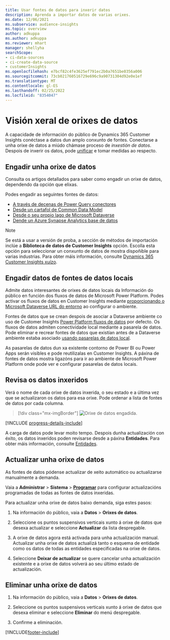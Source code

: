 ```yaml
---
title: Usar fontes de datos para inxerir datos
description: Aprenda a importar datos de varias orixes.
ms.date: 12/06/2021
ms.subservice: audience-insights
ms.topic: overview
author: adkuppa
ms.author: adkuppa
ms.reviewer: mhart
manager: shellyha
searchScope:
- ci-data-sources
- ci-create-data-source
- customerInsights
ms.openlocfilehash: e7bcf82c4fe3625ef791ec2b0a7651be0356a006
ms.sourcegitcommit: 73cb021760516729e696c9a90731304d92e0e1ef
ms.translationtype: MT
ms.contentlocale: gl-ES
ms.lasthandoff: 02/25/2022
ms.locfileid: "8354047"
---
```

# <a name="data-sources-overview"></a>Visión xeral de orixes de datos



A capacidade de información do público de Dynamics 365 Customer Insights conéctase a datos dun amplo conxunto de fontes. Conectarse a unha orixe de datos a miúdo chámase proceso de *inxestión de datos*. Despois de inxerir os datos, pode [unificar](data-unification.md) e tomar medidas ao respecto.

## <a name="add-a-data-source"></a>Engadir unha orixe de datos

Consulta os artigos detallados para saber como engadir un orixe de datos, dependendo da opción que elixas.

Podes engadir as seguintes fontes de datos:

- [A través de decenas de Power Query conectores](connect-power-query.md)
- [Desde un cartafol de Common Data Model](connect-common-data-model.md)
- [Desde o seu propio lago de Microsoft Dataverse](connect-dataverse-managed-lake.md)
- [Dende un Azure Synapse Analytics base de datos](connect-synapse.md)

> [!NOTE]
> Se está a usar a versión de proba, a sección de métodos de importación inclúe a **Biblioteca de datos de Customer Insights** opción. Escolla esta opción para seleccionar un conxunto de datos de mostra dispoñible para varias industrias. Para obter máis información, consulte [Dynamics 365 Customer Insights xuízo](../trial-signup.md).

## <a name="add-data-from-on-premises-data-sources"></a>Engadir datos de fontes de datos locais

Admite datos interesantes de orixes de datos locais da Información do público en función dos fluxos de datos de Microsoft Power Platform. Podes activar os fluxos de datos en Customer Insights mediante [proporcionando o Microsoft Dataverse URL do entorno](create-environment.md) ao configurar o ambiente.

Fontes de datos que se crean despois de asociar a Dataverse ambiente co uso de Customer Insights [Power Platform fluxos de datos](/power-query/dataflows/overview-dataflows-across-power-platform-dynamics-365) por defecto. Os fluxos de datos admiten conectividade local mediante a pasarela de datos. Pode eliminar e recrear fontes de datos que existían antes de a Dataverse ambiente estaba asociado [usando pasarelas de datos local](/data-integration/gateway/service-gateway-app).

As pasarelas de datos dun xa existente contorno de Power BI ou Power Apps serán visibles e pode reutilizalas en Customer Insights. A páxina de fontes de datos mostra ligazóns para ir ao ambiente de Microsoft Power Platform onde pode ver e configurar pasarelas de datos locais.

## <a name="review-ingested-data"></a>Revisa os datos inxeridos

Verá o nome de cada orixe de datos inxerida, o seu estado e a última vez que se actualizaron os datos para esa orixe. Pode ordenar a lista de fontes de datos por cada columna.

> [!div class="mx-imgBorder"]
> ![Orixe de datos engadida.](media/configure-data-datasource-added.png "Orixe de datos engadida")

[!INCLUDE [progress-details-include](../includes/progress-details-pane.md)]

A carga de datos pode levar moito tempo. Despois dunha actualización con éxito, os datos inxeridos poden revisarse desde a páxina **Entidades**. Para obter máis información, consulte [Entidades](entities.md).

## <a name="refresh-a-data-source"></a>Actualizar unha orixe de datos

As fontes de datos pódense actualizar de xeito automático ou actualizarse manualmente a demanda. 

Vaia a **Administrar** > **Sistema** > [**Programar**](system.md#schedule-tab) para configurar actualizacións programadas de todas as fontes de datos inxeridas.

Para actualizar unha orixe de datos baixo demanda, siga estes pasos:

1. Na información do público, vaia a **Datos** > **Orixes de datos**.

2. Seleccione os puntos suspensivos verticais xunto á orixe de datos que desexa actualizar e seleccione **Actualizar** da lista despregable.

3. A orixe de datos agora está activada para unha actualización manual. Actualizar unha orixe de datos actualizá tanto o esquema de entidade como os datos de todas as entidades especificadas na orixe de datos.

4. Seleccione **Deixar de actualizar** se quere cancelar unha actualización existente e a orixe de datos volverá ao seu último estado de actualización.

## <a name="delete-a-data-source"></a>Eliminar unha orixe de datos

1. Na información do público, vaia a **Datos** > **Orixes de datos**.

2. Seleccione os puntos suspensivos verticais xunto á orixe de datos que desexa eliminar e seleccione **Eliminar** do menú despregable.

3. Confirme a eliminación.


[!INCLUDE[footer-include](../includes/footer-banner.md)]

